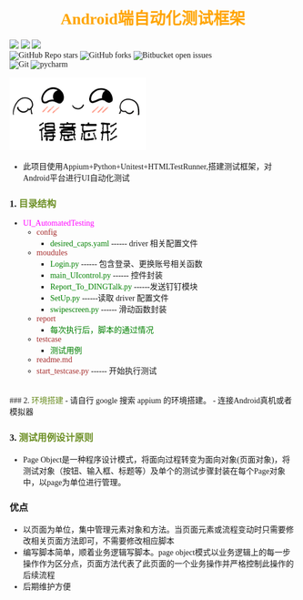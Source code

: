 # <center><font face="微软雅黑"><font color='orange'>Android端自动化测试框架</font><center>
![](https://img.shields.io/badge/made%20by-Pyethon3.9-blue)
![](https://img.shields.io/badge/TestTool-Appium-orange)
![](https://img.shields.io/badge/platform-Android-yellowgreen)  
![GitHub Repo stars](https://img.shields.io/github/stars/Geek-monk/UIautoTest_for_Android?style=social)
![GitHub forks](https://img.shields.io/github/forks/Geek-monk/UIautoTest_for_Android?style=social)
![Bitbucket open issues](https://img.shields.io/bitbucket/issues/Geek-monk/UIautoTest_for_Android)  
![Git](https://img.shields.io/badge/-Git-333333?style=flat&logo=git)
![pycharm](https://img.shields.io/badge/-Pycharm-333333?style=flat&logo=pycharm&logoColor=31f400)
<br>

![logo](https://github.com/Geek-monk/Geek-monk/blob/main/icons/40ae58cc.gif?raw=true)
* 此项目使用Appium+Python+Unitest+HTMLTestRunner,搭建测试框架，对Android平台进行UI自动化测试

### 1. <font color='OliveDrab'>目录结构</font>
- <font color='Magenta'>UI_AutomatedTesting</font>
    - <font color='Brown'>config</font>
      - <font color='green'>desired_caps.yaml</font> ------ driver 相关配置文件
    - <font color='Brown'>moudules</font>
      - <font color='green'>Login.py</font> ------ 包含登录、更换账号相关函数
      - <font color='green'>main_UIcontrol.py</font> ------ 控件封装
      - <font color='green'>Report_To_DINGTalk.py</font> ------发送钉钉模块
      - <font color='green'>SetUp.py</font> ------读取 driver 配置文件
      - <font color='green'>swipescreen.py</font> ------ 滑动函数封装
    - <font color='Brown'>report</font>
      - <font color='green'>每次执行后，脚本的通过情况</font>
    - <font color='Brown'>testcase</font>
      - <font color='green'>测试用例</font>
    - <font color='Brown'>readme.md</font>
    - <font color='Brown'>start_testcase.py</font> ------ 开始执行测试
<br>
### 2. <font color='OliveDrab'>环境搭建</font>
- 请自行 google 搜索 appium 的环境搭建。
- 连接Android真机或者模拟器
<br>

### 3. <font color='OliveDrab'>测试用例设计原则</font>

- Page Object是一种程序设计模式，将面向过程转变为面向对象(页面对象)，将测试对象（按钮、输入框、标题等）及单个的测试步骤封装在每个Page对象中，以page为单位进行管理。

### 优点

- 以页面为单位，集中管理元素对象和方法。当页面元素或流程变动时只需要修改相关页面方法即可，不需要修改相应脚本
- 编写脚本简单，顺着业务逻辑写脚本。page object模式以业务逻辑上的每一步操作作为区分点，页面方法代表了此页面的一个业务操作并严格控制此操作的后续流程
- 后期维护方便
<br>